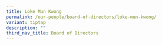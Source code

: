 ```yaml
---
title: Loke Mun Kwong
permalink: /our-people/board-of-directors/loke-mun-kwong/
variant: tiptap
description: ""
third_nav_title: Board of Directors
---
```

